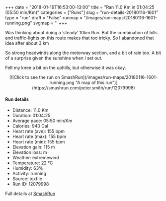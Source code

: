 +++
date = "2018-01-16T16:53:00-13:00"
title = "Ran 11.0 Km in 01:04:25 (05:50 min/Km)"
categories = ["Runs"]
slug = "run-details-20180116-1601"
type = "run"
draft = "False"
runmap = "/images/run-maps/20180116-1601-running.png"
svgmap = '<polyline points="96 20, 97 20, 97 20, 96 23, 98 24, 99 28, 99 29, 97 30, 95 34, 95 35, 95 37, 100 42, 100 44, 100 46, 100 48, 100 49, 98 51, 98 53, 98 55, 97 56, 98 60, 97 62, 97 63, 99 66, 100 67, 100 69, 100 71, 98 73, 97 75, 97 76, 97 79, 95 86, 95 86, 95 86, 94 90, 94 90, 69 85, 67 84, 62 83, 58 82, 54 81, 47 80, 46 80, 35 77, 30 76, 21 74, 19 73, 18 72, 16 69, 13 66, 9 62, 7 58, 5 57, 3 57, 2 56, 2 54, 1 52, 1 50, 0 46, 0 39, 1 35, 1 34, 3 34, 6 34, 9 33, 11 33, 13 33, 17 32, 22 32, 41 33, 45 34, 50 34, 54 33, 58 32, 60 31, 65 27, 67 26, 72 22, 75 20, 76 18, 79 16, 80 16, 83 17, 82 17, 82 18, 81 17, 82 16, 84 14, 85 13, 89 11, 94 11, 94 13, 93 14">'
+++

Was thinking about doing a ‘steady’ 10km Run. But the combination of hills and traffic-lights on this route makes that too tricky. So I abandoned that idea after about 3 km

So strong headwinds along the motorway section, and a bit of rain too. A bit of a surprise given the sunshine when I set out. 

Felt my knee a bit on the uphills, but otherwise it was okay. 



<!--more-->

<center>
[![Click to see the run on SmashRun](/images/run-maps/20180116-1601-running.png "A map of this run")](https://smashrun.com/peter.smith/run/12079998)
</center>

#### Run details

* Distance: 11.0 Km
* Duration: 01:04:25
* Average pace: 05:50 min/Km
* Calories: 940 Cal
* Heart rate (ave): 155 bpm
* Heart rate (max): 155 bpm
* Heart rate (min): 155 bpm
* Elevation gain: 115 m
* Elevation loss:  m
* Weather: extremewind
* Temperature: 22 &deg;C
* Humidity: 63%
* Activity: running
* Source: tcxfile
* Run ID: 12079998

Full details at [SmashRun](https://smashrun.com/peter.smith/run/12079998)